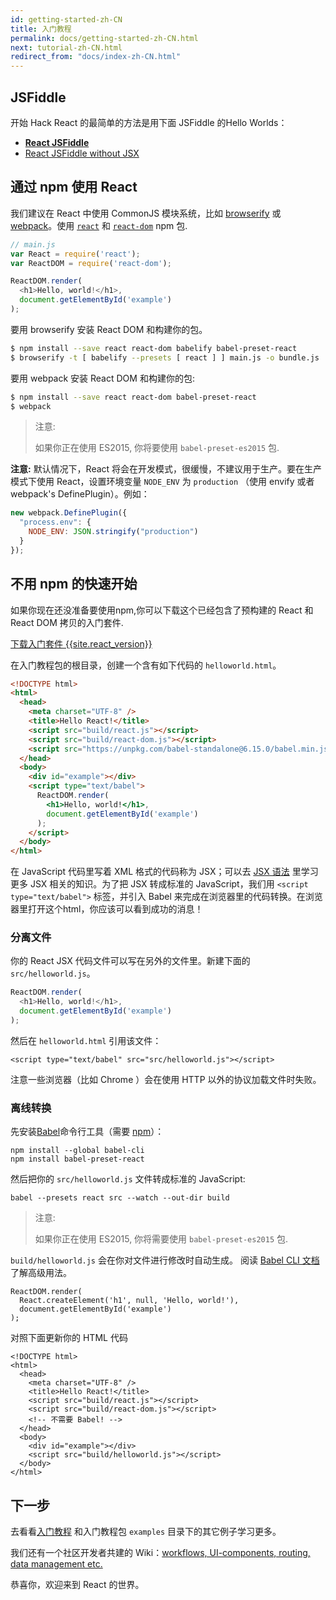 ```yaml
---
id: getting-started-zh-CN
title: 入门教程
permalink: docs/getting-started-zh-CN.html
next: tutorial-zh-CN.html
redirect_from: "docs/index-zh-CN.html"
---
```


## JSFiddle

开始 Hack React 的最简单的方法是用下面 JSFiddle 的Hello Worlds：

 * **[React JSFiddle](https://jsfiddle.net/reactjs/69z2wepo/)**
 * [React JSFiddle without JSX](https://jsfiddle.net/reactjs/5vjqabv3/)

## 通过 npm 使用 React

我们建议在 React 中使用 CommonJS 模块系统，比如 [browserify](http://browserify.org/) 或 [webpack](https://webpack.github.io/)。使用 [`react`](https://www.npmjs.com/package/react) 和 [`react-dom`](https://www.npmjs.com/package/react-dom) npm 包.

```js
// main.js
var React = require('react');
var ReactDOM = require('react-dom');

ReactDOM.render(
  <h1>Hello, world!</h1>,
  document.getElementById('example')
);
```

要用 browserify 安装 React DOM 和构建你的包。

```sh
$ npm install --save react react-dom babelify babel-preset-react
$ browserify -t [ babelify --presets [ react ] ] main.js -o bundle.js
```

要用 webpack 安装 React DOM 和构建你的包:  

```sh
$ npm install --save react react-dom babel-preset-react
$ webpack
```

> 注意:
>
> 如果你正在使用 ES2015, 你将要使用 `babel-preset-es2015` 包.

**注意:** 默认情况下，React 将会在开发模式，很缓慢，不建议用于生产。要在生产模式下使用 React，设置环境变量 `NODE_ENV` 为 `production` （使用 envify 或者 webpack's DefinePlugin）。例如：

```js
new webpack.DefinePlugin({
  "process.env": {
    NODE_ENV: JSON.stringify("production")
  }
});
```

## 不用 npm 的快速开始

如果你现在还没准备要使用npm,你可以下载这个已经包含了预构建的 React 和 React DOM 拷贝的入门套件. 

<div class="buttons-unit downloads">
  <a href="/react/downloads/react-{{site.react_version}}.zip" class="button">
    下载入门套件 {{site.react_version}}
  </a>
</div>

在入门教程包的根目录，创建一个含有如下代码的 `helloworld.html`。

```html
<!DOCTYPE html>
<html>
  <head>
    <meta charset="UTF-8" />
    <title>Hello React!</title>
    <script src="build/react.js"></script>
    <script src="build/react-dom.js"></script>
    <script src="https://unpkg.com/babel-standalone@6.15.0/babel.min.js"></script>
  </head>
  <body>
    <div id="example"></div>
    <script type="text/babel">
      ReactDOM.render(
        <h1>Hello, world!</h1>,
        document.getElementById('example')
      );
    </script>
  </body>
</html>
```

在 JavaScript 代码里写着 XML 格式的代码称为 JSX；可以去 [JSX 语法](/react/docs/jsx-in-depth.html) 里学习更多 JSX 相关的知识。为了把 JSX 转成标准的 JavaScript，我们用 `<script type="text/babel">` 标签，并引入 Babel 来完成在浏览器里的代码转换。在浏览器里打开这个html，你应该可以看到成功的消息！

### 分离文件

你的 React JSX 代码文件可以写在另外的文件里。新建下面的 `src/helloworld.js`。

```javascript
ReactDOM.render(
  <h1>Hello, world!</h1>,
  document.getElementById('example')
);
```

然后在 `helloworld.html` 引用该文件：

```html{10}
<script type="text/babel" src="src/helloworld.js"></script>
```

注意一些浏览器（比如 Chrome ）会在使用 HTTP 以外的协议加载文件时失败。

### 离线转换

先安装[Babel](http://babeljs.io/)命令行工具（需要 [npm](https://www.npmjs.com/)）：

```
npm install --global babel-cli
npm install babel-preset-react
```

然后把你的 `src/helloworld.js` 文件转成标准的 JavaScript:

```
babel --presets react src --watch --out-dir build
```

> 注意:
>
> 如果你正在使用 ES2015, 你将需要使用 `babel-preset-es2015` 包.

`build/helloworld.js` 会在你对文件进行修改时自动生成。 阅读 [Babel CLI 文档](http://babeljs.io/docs/usage/cli/) 了解高级用法。

```javascript{2}
ReactDOM.render(
  React.createElement('h1', null, 'Hello, world!'),
  document.getElementById('example')
);
```


对照下面更新你的 HTML 代码

```html{8,12}
<!DOCTYPE html>
<html>
  <head>
    <meta charset="UTF-8" />
    <title>Hello React!</title>
    <script src="build/react.js"></script>
    <script src="build/react-dom.js"></script>
    <!-- 不需要 Babel! -->
  </head>
  <body>
    <div id="example"></div>
    <script src="build/helloworld.js"></script>
  </body>
</html>
```

## 下一步

去看看[入门教程](/react/docs/tutorial.html) 和入门教程包 `examples` 目录下的其它例子学习更多。

我们还有一个社区开发者共建的 Wiki：[workflows, UI-components, routing, data management etc.](https://github.com/facebook/react/wiki/Complementary-Tools)

恭喜你，欢迎来到 React 的世界。
